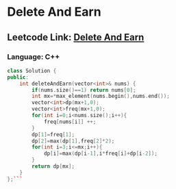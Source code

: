 # Delete And Earn

## Leetcode Link: [Delete And Earn](https://leetcode.com/problems/delete-and-earn/)
### Language: C++

```cpp
class Solution {
public:
    int deleteAndEarn(vector<int>& nums) {
        if(nums.size()==1) return nums[0];
        int mx=*max_element(nums.begin(),nums.end());
        vector<int>dp(mx+1,0);
        vector<int>freq(mx+1,0);
        for(int i=0;i<nums.size();i++){
            freq[nums[i]] ++;
        }
        dp[1]=freq[1];
        dp[2]=max(dp[1],freq[2]*2);
        for(int i=3;i<=mx;i++){
            dp[i]=max(dp[i-1],i*freq[i]+dp[i-2]);
        }
        return dp[mx];
    }
};```




